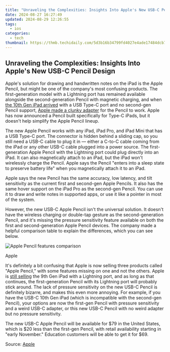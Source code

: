 ```yaml
---
title: "Unraveling the Complexities: Insights Into Apple's New USB-C Pencil Design"
date: 2024-08-27 16:27:49
updated: 2024-08-29 12:26:55
tags:
  - ios
categories:
  - tech
thumbnail: https://thmb.techidaily.com/5d3b16b34799fd4027e4ade17484dcb7de0969abd15218a509c4db117b716df9.jpg
---
```


## Unraveling the Complexities: Insights Into Apple's New USB-C Pencil Design

Apple's solution for drawing and handwritten notes on the iPad is the Apple Pencil, but might be one of the company's most confusing products. The first-generation model with a Lightning port has remained available alongside the second-generation Pencil with magnetic charging, and when [the 10th Gen iPad arrived](https://screen-activity-recording.techidaily.com/new-2024-approved-master-your-recordings-on-macos-with-these-top-microphones/) with a USB Type-C port and no second-gen Pencil support, [Apple made a clunky adapter](https://youtube-videos.techidaily.com/1716461619448-how-to-write-a-script-for-a-youtube-video/) for the Pencil to work. Apple has now announced a Pencil built specifically for Type-C iPads, but it doesn't help simplify the Apple Pencil lineup.

 The new Apple Pencil works with any iPad, iPad Pro, and iPad Mini that has a USB Type-C port. The connector is hidden behind a sliding cap, so you still need a USB-C cable to plug it in — either a C-to-C cable coming from the iPad or any other USB-C cable plugged into a power source. The first-generation Apple Pencil with the Lightning port could plug directly into an iPad. It can also magnetically attach to an iPad, but the iPad won't wirelessly charge the Pencil. Apple says the Pencil "enters into a sleep state to preserve battery life" when you magnetically attach it to an iPad.

 Apple says the new Pencil has the same accuracy, low latency, and tilt sensitivity as the current first and second-gen Apple Pencils. It also has the same hover support on the iPad Pro as the second-gen Pencil. You can use it to draw and write notes in supported apps, or use it like a pointer in most of the system.

 However, the new USB-C Apple Pencil isn't the universal solution. It doesn't have the wireless charging or double-tap gesture as the second-generation Pencil, and it's missing the pressure sensitivity feature available on both the first and second-generation Apple Pencil devices. The company made a helpful comparison table to explain the differences, which you can see below.

![Apple Pencil features comparison](https://static1.howtogeekimages.com/wordpress/wp-content/uploads/2023/10/apple-pencil-features-comparison.jpg) 

Apple

 It's definitely a bit confusing that Apple is now selling three products called "Apple Pencil," with some features missing on one and not the others. Apple is [still selling](https://www.amazon.com/2021-Apple-10-2-inch-iPad-Wi-Fi/dp/B09G9FPHY6?tag=hotoge-20&ascsubtag=UUhtgUeUpU2000726&asc%5Frefurl=https%3A%2F%2Fwww.howtogeek.com%2Fusb-c-apple-pencil-revealed%2F&asc%5Fcampaign=Short-Term) the 9th Gen iPad with a Lightning port, and as long as that continues, the first-generation Pencil with its Lightning port will probably stick around. The lack of pressure sensitivity on the new USB-C Pencil is definitely bizarre, and makes this even more annoying. For example, if you have the USB-C 10th Gen iPad (which is incompatible with the second-gen Pencil), your options are now the first-gen Pencil with pressure sensitivity and a weird USB-C adapter, or this new USB-C Pencil with no weird adapter but no pressure sensitivity.

 The new USB-C Apple Pencil will be available for $79 in the United States, which is $20 less than the first-gen Pencil, with retail availability starting in "early November." Education customers will be able to get it for $69.

 Source: [Apple](https://www.apple.com/newsroom/2023/10/apple-introduces-new-apple-pencil-bringing-more-value-and-choice-to-the-lineup/)

<ins class="adsbygoogle"
     style="display:block"
     data-ad-format="autorelaxed"
     data-ad-client="ca-pub-7571918770474297"
     data-ad-slot="1223367746"></ins>



<ins class="adsbygoogle"
     style="display:block"
     data-ad-client="ca-pub-7571918770474297"
     data-ad-slot="8358498916"
     data-ad-format="auto"
     data-full-width-responsive="true"></ins>
